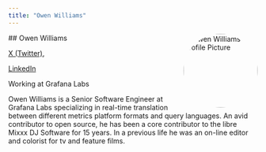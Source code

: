 ```yaml
---
title: "Owen Williams"
---
```



<img src="https://sessionize.com/image/6b38-400o400o1-wGCbhnjGXPkCZrh57tsMQF.jpg" style="width: 150px; float: right; border-radius: 50%" alt="Owen Williams Profile Picture"/>
## Owen Williams

[X (Twitter)](https://twitter.com/ywwg), 

[LinkedIn](https://www.linkedin.com/in/owengwilliams/)

Working at Grafana Labs

Owen Williams is a Senior Software Engineer at Grafana Labs specializing in real-time translation between different metrics platform formats and query languages. An avid contributor to open source, he has been a core contributor to the libre Mixxx DJ Software for 15 years. In a previous life he was an on-line editor and colorist for tv and feature films.
